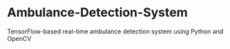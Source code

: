 # Ambulance-Detection-System
TensorFlow-based real-time ambulance detection system using Python and OpenCV
